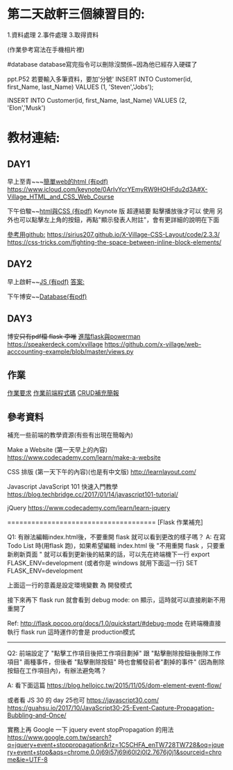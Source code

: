 # 第二天啟軒三個練習目的:
1.資料處理
2.事件處理
3.取得資料

(作業參考寫法在手機相片裡)

#database
database寫完指令可以刪除沒關係~因為他已經存入硬碟了

ppt.P52 
若要輸入多筆資料，要加'分號'
INSERT INTO Customer(id, first_Name, last_Name)
VALUES (1, 'Steven','Jobs');

INSERT INTO Customer(id, first_Name, last_Name)
VALUES (2, 'Elon','Musk')

# 教材連結:

## DAY1
早上至青~~~[簡單web的html (有pdf)](https://www.icloud.com/keynote/0s68Z2LE4Lj3giuMSDiaKsxEA#X-Village_Web_Course_intro)
https://www.icloud.com/keynote/0ArIvYcrYEmyRW9HOHFdu2d3A#X-Village_HTML_and_CSS_Web_Course



下午伯駿~~[html與CSS (有pdf)](https://www.icloud.com/keynote/0AA7I3OGHU9qjNE7VHCAlJusA#css_layout)
Keynote 版
超連結要 點擊播放後才可以 使用
另外也可以點擊左上角的按鈕，再點"顯示發表人附註"，會有更詳細的說明在下面

[參考用github:](https://github.com/Sirius207/X-Village-CSS-Layout/tree/master/code)
https://sirius207.github.io/X-Village-CSS-Layout/code/2.3.3/
https://css-tricks.com/fighting-the-space-between-inline-block-elements/

## DAY2
早上啟軒~~[JS (有pdf)](https://www.icloud.com/keynote/09a5IjB3IHrCHfcoeMjfxYLJw#X-Village_JavaScript_Web_Course)
[答案:](https://github.com/x-village/x-village-web-js-course/tree/solution)

下午博安~~[Database(有pdf)](https://www.icloud.com/keynote/06TwNe9cNNMPVB_avwU0DpaHA#Database)
## DAY3

博安~~只有pdf檔 flask
李唯~~ [進階flask與powerman](https://www.icloud.com/keynote/0boYz4dEgGj-KW3qMw6xv58gA#CRUD_in_Flask)
https://speakerdeck.com/xvillage
https://github.com/x-village/web-acccounting-example/blob/master/views.py
## 作業
[作業要求](https://hackmd.io/u4sfbja6QeqqPCGVyJpceQ)
[作業前端程式碼](https://gist.github.com/Sirius207/47166f886011768ae4b5a23a52eecfc5)
[CRUD補充簡報](https://hackmd.io/p/ByNEty38m#/)

## 參考資料
補充一些前端的教學資源(有些有出現在簡報內)

Make a Website (第一天早上的內容)
https://www.codecademy.com/learn/make-a-website

CSS 排版 (第一天下午的內容)(也是有中文版)
http://learnlayout.com/ 

Javascript
JavaScript 101 快速入門教學
https://blog.techbridge.cc/2017/01/14/javascript101-tutorial/

jQuery
https://www.codecademy.com/learn/learn-jquery


=====================================
[Flask 作業補充]

Q1: 有辦法編輯index.html後，不要重開 flask 就可以看到更改的樣子嗎？
A: 在寫 Todo List 時(用flask 跑)，如果希望編輯 index.html 後 "不用重開 flask ，只要重新刷新頁面 " 就可以看到更新後的結果的話，可以先在終端機下一行
export FLASK_ENV=development 
(或者你是 windows 就用下面這一行)
SET FLASK_ENV=development 

上面這一行的意義是設定環境變數 為 開發模式

接下來再下 flask run 就會看到 debug mode: on 顯示，這時就可以直接刷新不用重開了

Ref: http://flask.pocoo.org/docs/1.0/quickstart/#debug-mode
在終端機直接執行 flask run 這時運作的會是 production模式

---

Q2: 前端設定了 "點擊工作項目後把工作項目劃掉" 跟 "點擊刪除按鈕後刪除工作項目" 兩種事件，但後者 "點擊刪除按鈕" 時也會觸發前者"劃掉的事件" (因為刪除按鈕在工作項目內)，有辦法避免嗎？

A: 看下面這篇
https://blog.hellojcc.tw/2015/11/05/dom-element-event-flow/

或者看 JS 30 的 day 25也可
https://javascript30.com/
https://guahsu.io/2017/10/JavaScript30-25-Event-Capture-Propagation-Bubbling-and-Once/

實務上再 Google 一下 jquery event stopPropagation 的用法
https://www.google.com.tw/search?q=jquery+event+stoppropagation&rlz=1C5CHFA_enTW728TW728&oq=jquery+event+stop&aqs=chrome.0.0j69i57j69i60l2j0l2.7676j0j1&sourceid=chrome&ie=UTF-8